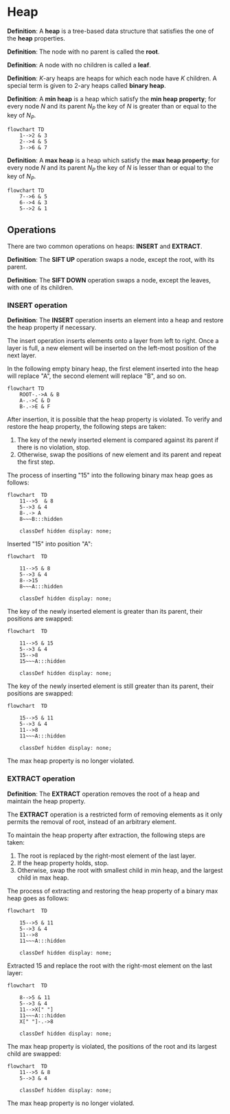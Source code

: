# Heap

**Definition**: A **heap** is a tree-based data structure that satisfies the one of the **heap** properties.

**Definition**: The node with no parent is called the **root**.

**Definition**: A node with no children is called a **leaf**.

**Definition**: $K$-ary heaps are heaps for which each node have $K$ children. A special term is given to $2$-ary heaps called **binary heap**.

**Definition**: A **min heap** is a heap which satisfy the **min heap property**; for every node $N$ and its parent $N_{P}$ the key of $N$ is greater than or equal to the key of $N_{P}$.

```mermaid
flowchart TD
	1-->2 & 3
	2-->4 & 5
	3-->6 & 7
```

**Definition**: A **max heap** is a heap which satisfy the **max heap property**; for every node $N$ and its parent $N_{P}$ the key of $N$ is lesser than or equal to the key of $N_{P}$.

```mermaid
flowchart TD
	7-->6 & 5
	6-->4 & 3
	5-->2 & 1	
```
 
## Operations

There are two common operations on heaps: **INSERT** and **EXTRACT**.

**Definition**: The **SIFT UP** operation swaps a node, except the root, with its parent.

**Definition**: The **SIFT DOWN** operation swaps a node, except the leaves, with one of its children.

### INSERT operation

**Definition**: The **INSERT** operation inserts an element into a heap and restore the heap property if necessary.

The insert operation inserts elements onto a layer from left to right. Once a layer is full, a new element will be inserted on the left-most position of the next layer.

In the following empty binary heap, the first element inserted into the heap will replace "A", the second element will replace "B", and so on.

```mermaid
flowchart TD
	ROOT-.->A & B
	A-.->C & D
	B-.->E & F
```

After insertion, it is possible that the heap property is violated. To verify and restore the heap property, the following steps are taken:

1. The key of the newly inserted element is compared against its parent if there is no violation, stop. 
2. Otherwise, swap the positions of new element and its parent and repeat the first step.

The process of inserting "15" into the following binary max heap goes as follows:

```mermaid
flowchart  TD
	11-->5  & 8
	5-->3 & 4
	8-.-> A 
	8~~~B:::hidden
	
	classDef hidden display: none;
```

Inserted "15" into position "A":

```mermaid
flowchart  TD
	
	11-->5 & 8
	5-->3 & 4
	8-->15
	8~~~A:::hidden

	classDef hidden display: none;
```

The key of the newly inserted element is greater than its parent, their positions are swapped:

```mermaid
flowchart  TD
	
	11-->5 & 15
	5-->3 & 4
	15-->8
	15~~~A:::hidden

	classDef hidden display: none;
```

The key of the newly inserted element is still greater than its parent, their positions are swapped:

```mermaid
flowchart  TD
	
	15-->5 & 11
	5-->3 & 4
	11-->8
	11~~~A:::hidden

	classDef hidden display: none;
```

The max heap property is no longer violated.

### EXTRACT operation

**Definition**: The **EXTRACT** operation removes the root of a heap and maintain the heap property. 

The **EXTRACT** operation is a restricted form of removing elements as it only permits the removal of root, instead of an arbitrary element.

To maintain the heap property after extraction, the following steps are taken:

1. The root is replaced by the right-most element of the last layer.
2. If the heap property holds, stop.
3. Otherwise, swap the root with smallest child in min heap, and the largest child in max heap.

The process of extracting and restoring the heap property of a binary max heap goes as follows:

```mermaid
flowchart  TD
	
	15-->5 & 11
	5-->3 & 4
	11-->8
	11~~~A:::hidden

	classDef hidden display: none;
```

Extracted 15 and replace the root with the right-most element on the last layer:

```mermaid
flowchart  TD
	
	8-->5 & 11
	5-->3 & 4
	11-->X[" "]
	11~~~A:::hidden
	X[" "]-.->8

	classDef hidden display: none;
```

The max heap property is violated, the positions of the root and its largest child are swapped:

```mermaid
flowchart  TD
	11-->5 & 8
	5-->3 & 4

	classDef hidden display: none;
```

The max heap property is no longer violated.

